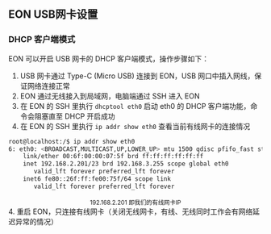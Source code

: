## EON USB网卡设置

### DHCP 客户端模式

EON 可以开启 USB 网卡的 DHCP 客户端模式，操作步骤如下：

1. USB 网卡通过 Type-C (Micro USB) 连接到 EON，USB 网口中插入网线，保证网络连接正常
2. EON 通过无线接入到局域网，电脑端通过 SSH 进入 EON
3. 在 EON 的 SSH 里执行 `dhcptool eth0` 启动 eth0 的 DHCP 客户端功能，命令会阻塞直至 DHCP 开启成功
4. 在 EON 的 SSH 里执行  `ip addr show eth0` 查看当前有线网卡的连接情况
```bash
root@localhost:/$ ip addr show eth0
6: eth0: <BROADCAST,MULTICAST,UP,LOWER_UP> mtu 1500 qdisc pfifo_fast state UP qlen 1000
    link/ether 00:6f:00:00:07:5f brd ff:ff:ff:ff:ff:ff
    inet 192.168.2.201/23 brd 192.168.3.255 scope global eth0
       valid_lft forever preferred_lft forever
    inet6 fe80::26f:ff:fe00:75f/64 scope link
       valid_lft forever preferred_lft forever

```
<center><small>192.168.2.201 即我们的有线网卡IP</small></center>
4. 重启 EON，只连接有线网卡（关闭无线网卡，有线、无线同时工作会有网络延迟异常的情况）

